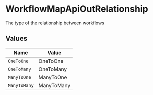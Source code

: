 # WorkflowMapApiOutRelationship

The type of the relationship between workflows


## Values

| Name         | Value        |
| ------------ | ------------ |
| `OneToOne`   | OneToOne     |
| `OneToMany`  | OneToMany    |
| `ManyToOne`  | ManyToOne    |
| `ManyToMany` | ManyToMany   |